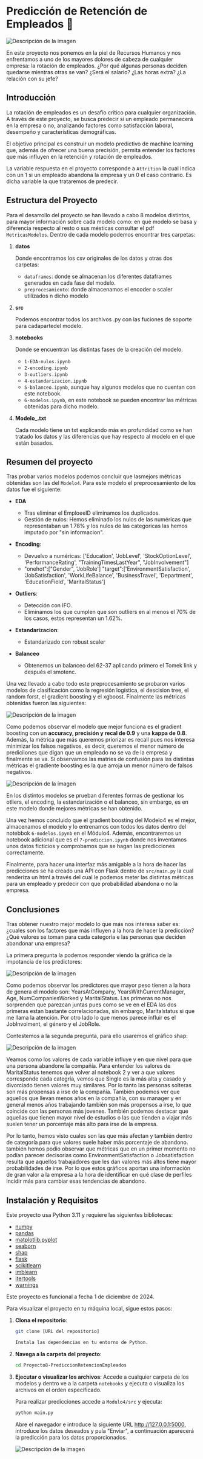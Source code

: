 # Predicción de Retención de Empleados 🏢

![Descripción de la imagen](imagenes/portada.jpg)

En este proyecto nos ponemos en la piel de Recursos Humanos y nos enfrentamos a uno de los mayores dolores de cabeza de cualquier empresa: la rotación de empleados. ¿Por qué algunas personas deciden quedarse mientras otras se van? ¿Será el salario? ¿Las horas extra? ¿La relación con su jefe?

## Introducción
La rotación de empleados es un desafío crítico para cualquier organización. A través de este proyecto, se busca predecir si un empleado permanecerá en la empresa o no, analizando factores como satisfacción laboral, desempeño y características demográficas.

El objetivo principal es construir un modelo predictivo de machine learning que, además de ofrecer una buena precisión, permita entender los factores que más influyen en la retención y rotación de empleados.

La variable respuesta en el proyecto corresponde a `Attrition` la cual indica con un 1 si un empleado abandona la empresa y un 0 el caso contrario. Es dicha variable la que trataremos de predecir.

## Estructura del Proyecto

Para el desarrollo del proyecto se han llevado a cabo 8 modelos distintos, para mayor información sobre cada modelo como: en qué modelo se basa y diferencia respecto al resto o sus mésticas consultar el pdf `MetricasModelos`.
Dentro de cada modelo podemos encontrar tres carpetas:

1. **datos**

    Donde encontramos los csv originales de los datos y otras dos carpetas:
    - `dataframes`:  donde se almacenan los diferentes dataframes generados en cada fase del modelo.
    - `preprocesamiento`: donde almacenamos el encoder o scaler utilizados n dicho modelo

2. **src**

    Podemos encontrar todos los archivos .py con las fuciones de soporte para cadapartedel modelo.

3. **notebooks**

    Donde se encuentran las distintas fases de la creación del modelo.
    - `1-EDA-nulos.ipynb`
    - `2-encoding.ipynb`
    - `3-outliers.ipynb`
    - `4-estandarizacion.ipynb`
    - `5-balanceo.ipynb`, aunque hay algunos modelos que no cuentan con este notebook.
    - `6-modelos.ipynb`, en este notebook se pueden encontrar las métricas obtenidas para dicho modelo.

4. **Modelo_.txt**

    Cada modelo tiene un txt explicando más en profundidad como se han tratado los datos y las diferencias que hay respecto al modelo en el que están basados.


## Resumen del proyecto

Tras probar varios modelos podemos concluir que lasmejors métricas obtenidas son las del `Modelo4`. Para este modelo el preprocesamiento de los datos fue el siguiente:

- **EDA**
    - Tras eliminar el EmploeeID eliminamos los duplicados.
    - Gestión de nulos: Hemos eliminado los nulos de las numéricas que representaban un 1.78% y los nulos de las categoricas las hemos imputado por "sin informacion".

- **Encoding**:
    - Devuelvo a numéricas: ['Education', 'JobLevel', 'StockOptionLevel', 'PerformanceRating', "TrainingTimesLastYear", "JobInvolvement"]
    -  "onehot":["Gender", 'JobRole']
        "target":['EnvironmentSatisfaction', 'JobSatisfaction', 'WorkLifeBalance', 'BusinessTravel', 'Department', 'EducationField',  'MaritalStatus']

- **Outliers**:
    - Detección con IFO.
    - Eliminamos los que cumplen que son outliers en al menos el 70% de los casos, estos representan un 1.62%.

- **Estandarizacion**:
    - Estandarizado con robust scaler

- **Balanceo**
    - Obtenemos un balanceo del 62-37 aplicando primero el Tomek link y después el smotenc.

Una vez llevado a cabo todo este preprocesamiento se probaron varios modelos de clasificación como la regresión logística, el descision tree, el random forst, el gradient boosting y el xgboost. Finalmente las métricas obtenidas fueron las siguientes:

![Descripción de la imagen](imagenes/metricas-modelo4.png)

Como podemos observar el modelo que mejor funciona es el gradient boosting con un **accuracy, precisión y recal de 0.9** y una **kappa de 0.8**. Además, la métrica que más queremos priorizar es recall pues nos interesa minimizar los falsos negativos, es decir, queremos el menor número de prediciiones que digan que un empleado no se va de la empresa y finalmente se va. Si observamos las matries de confusión para las distintas métricas el gradiente boosting es la que arroja un menor número de falsos negativos.

![Descripción de la imagen](imagenes/matrices_modelo4.png)

En los distintos modelos se prueban diferentes formas de gestionar los otliers, el encoding, la estandarización o el balanceo, sin embargo, es en este modelo donde mejores métricas se han obtenido.

Una vez hemos concluido que el gradient boosting del Modelo4 es el mejor, almacenamos el modelo y lo entrenamos con todos los datos dentro del notebbok `6-modelos.ipynb` en el Módulo4. Además, encontraremos un notebook adicional que es el `7-prediccion.ipynb` donde nos inventamos unos datos ficticios y comprobamos que se hagan las predicciones correctamente.

Finalmente, para hacer una interfaz más amigable a la hora de hacer las predicciones se ha creado una API con Flask dentro de `src/main.py` la cual renderiza un html a través del cual le podemos meter las distintas métricas para un empleado y predecir con que probabilidad abandona o no la empresa.

## Conclusiones 

Tras obtener nuestro mejor modelo lo que más nos interesa saber es: ¿cuales son los factores que más influyen a la hora de hacer la predicción? ¿Qué valores se toman para cada categoría e las personas que deciden abandonar una empresa?

La primera pregunta la podemos responder viendo la gráfica de la impotancia de los predictores:

![Descripción de la imagen](imagenes/feture-importance.png)

Como podemos observar los predictores que mayor peso tienen a la hora de genera el modelo son: YearsAtCompany, YearsWithCurrentManager, Age, NumCompaniesWorked y MaritalStatus. Las primeras no nos sorprenden que parezcan juntas pues como se ve en el EDA las dos primeras estan bastante correlacionadas, sin embargo, Maritalstatus si que me llama la atención. Por otro lado lo que menos parece influir es el JobInvolment, el género y el JobRole.

Contestemos a la segunda pregunta, para ello usaremos el gráfico shap:

![Descripción de la imagen](imagenes/shap.png)

Veamos como los valores de cada variable influye y en que nivel para que una persona abandone la compañía. Para entender los valores de MaritalStatus tenemos que volver al notebook 2 y ver a que valores corresponde cada categría, vemos que Single es la más alta y casado y divorciado tienen valores muy similares. Por lo tanto las personas solteras son más propensas a irse de la compañía.
También podemos ver que aquellos que llevan menos años en la compañía, con su manager y en general menos años trabajando también son más propensos a irse, lo que coincide con las personas más jovenes. También podemos destacar que aquellas que tienen mayor nivel de estudios o las que tienden a viajar más suelen tener un porcentaje más alto para irse de la empresa. 

Por lo tanto, hemos visto cuales son las que más afectan y también dentro de categoría para que valores suele haber más porcentaje de abandono. también hemos podio observar que métricas que en un primer momento no podían parecer decisorias como EnvironmentSatisfaction o Jobsatisfaction resulta que aquellos trabajadores que les dan valores más altos tiene mayor probabilidades de irse. Por lo que estos gráficos aportan una información de gran valor a la empresa a la hora de identificar en qué clase de perfiles incidir más para cambiar esas tendencias de abandono.


## Instalación y Requisitos
Este proyecto usa Python 3.11 y requiere las siguientes bibliotecas:
- [numpy](https://numpy.org/doc/stable/)
- [pandas](https://pandas.pydata.org/docs/reference/frame.html)
- [matplotlib.pyplot](https://matplotlib.org/3.5.3/api/_as_gen/matplotlib.pyplot.html)
- [seaborn](https://seaborn.pydata.org/)
- [shap](https://shap.readthedocs.io/en/latest/)
- [flask](https://flask.palletsprojects.com/en/stable/)
- [scikitlearn](https://scikit-learn.org/stable/)
- [imblearn](https://imbalanced-learn.org/stable/)
- [itertools](https://docs.python.org/3/library/itertools.html)
- [warnings](https://docs.python.org/3/library/warnings.html)

Este proyecto es funcional a fecha 1 de diciembre de 2024.



Para visualizar el proyecto en tu máquina local, sigue estos pasos:

1. **Clona el repositorio**:
   ```bash
   git clone [URL del repositorio]

   Instala las dependencias en tu entorno de Python.
   
2. **Navega a la carpeta del proyecto**:
   ```bash
   cd Proyecto8-PrediccionRetencionEmpleados

2. **Ejecutar o visualizar los archivos**:
   Accede a cualquier carpeta de los modelos y dentro ve a la carpeta `notebooks` y ejecuta o visualiza los archivos en el orden especificado.

   Para realizar predicciones accede a `Modulo4/src` y ejecuta:
   ```bash
   python main.py
   ```
   Abre el navegador e introduce la siguiente URL http://127.0.0.1:5000, introduce los datos deseados y pula "Enviar", a continuación aparecerá la predicción para los datos proporcionados.

   ![Descripción de la imagen](imagenes/api.png)

